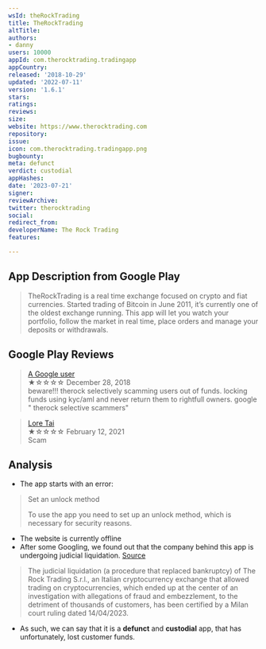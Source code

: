 ```yaml
---
wsId: theRockTrading
title: TheRockTrading
altTitle: 
authors:
- danny
users: 10000
appId: com.therocktrading.tradingapp
appCountry: 
released: '2018-10-29'
updated: '2022-07-11'
version: '1.6.1'
stars: 
ratings: 
reviews: 
size: 
website: https://www.therocktrading.com
repository: 
issue: 
icon: com.therocktrading.tradingapp.png
bugbounty: 
meta: defunct
verdict: custodial
appHashes: 
date: '2023-07-21'
signer: 
reviewArchive: 
twitter: therocktrading
social: 
redirect_from: 
developerName: The Rock Trading
features: 

---
```


## App Description from Google Play

> TheRockTrading is a real time exchange focused on crypto and fiat currencies. Started trading of Bitcoin in June 2011, it’s currently one of the oldest exchange running. This app will let you watch your portfolio, follow the market in real time, place orders and manage your deposits or withdrawals.

## Google Play Reviews

> [A Google user](https://play.google.com/store/apps/details?id=com.therocktrading.tradingapp&gl=it)<br>
  ★☆☆☆☆ December 28, 2018 <br>
       beware!!! therock selectively scamming users out of funds. locking funds using kyc/aml and never return them to rightfull owners. google " therock selective scammers"

> [Lore Tai](https://play.google.com/store/apps/details?id=com.therocktrading.tradingapp&gl=it)<br>
  ★☆☆☆☆ February 12, 2021 <br>
       Scam

## Analysis 

- The app starts with an error:

> Set an unlock method
>
> To use the app you need to set up an unlock method, which is necessary for security reasons. 

- The website is currently offline 
- After some Googling, we found out that the company behind this app is undergoing judicial liquidation. [Source](https://www.boccadutri.com/bankruptcy-of-the-rock-trading-how-to-recover-lost-cryptocurrencies/)

> The judicial liquidation (a procedure that replaced bankruptcy) of The Rock Trading S.r.l., an Italian cryptocurrency exchange that allowed trading on cryptocurrencies, which ended up at the center of an investigation with allegations of fraud and embezzlement, to the detriment of thousands of customers, has been certified by a Milan court ruling dated 14/04/2023.

- As such, we can say that it is a **defunct** and **custodial** app, that has unfortunately, lost customer funds.

